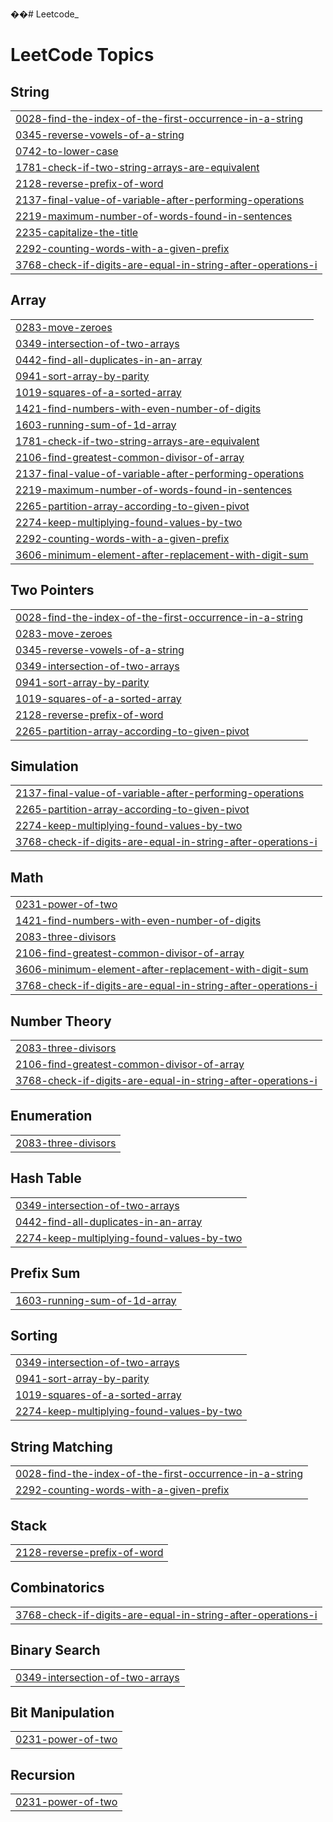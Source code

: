 ��#   L e e t c o d e _  
 
<!---LeetCode Topics Start-->
# LeetCode Topics
## String
|  |
| ------- |
| [0028-find-the-index-of-the-first-occurrence-in-a-string](https://github.com/KHAIRUNNEESA-K/Leetcode_/tree/master/0028-find-the-index-of-the-first-occurrence-in-a-string) |
| [0345-reverse-vowels-of-a-string](https://github.com/KHAIRUNNEESA-K/Leetcode_/tree/master/0345-reverse-vowels-of-a-string) |
| [0742-to-lower-case](https://github.com/KHAIRUNNEESA-K/Leetcode_/tree/master/0742-to-lower-case) |
| [1781-check-if-two-string-arrays-are-equivalent](https://github.com/KHAIRUNNEESA-K/Leetcode_/tree/master/1781-check-if-two-string-arrays-are-equivalent) |
| [2128-reverse-prefix-of-word](https://github.com/KHAIRUNNEESA-K/Leetcode_/tree/master/2128-reverse-prefix-of-word) |
| [2137-final-value-of-variable-after-performing-operations](https://github.com/KHAIRUNNEESA-K/Leetcode_/tree/master/2137-final-value-of-variable-after-performing-operations) |
| [2219-maximum-number-of-words-found-in-sentences](https://github.com/KHAIRUNNEESA-K/Leetcode_/tree/master/2219-maximum-number-of-words-found-in-sentences) |
| [2235-capitalize-the-title](https://github.com/KHAIRUNNEESA-K/Leetcode_/tree/master/2235-capitalize-the-title) |
| [2292-counting-words-with-a-given-prefix](https://github.com/KHAIRUNNEESA-K/Leetcode_/tree/master/2292-counting-words-with-a-given-prefix) |
| [3768-check-if-digits-are-equal-in-string-after-operations-i](https://github.com/KHAIRUNNEESA-K/Leetcode_/tree/master/3768-check-if-digits-are-equal-in-string-after-operations-i) |
## Array
|  |
| ------- |
| [0283-move-zeroes](https://github.com/KHAIRUNNEESA-K/Leetcode_/tree/master/0283-move-zeroes) |
| [0349-intersection-of-two-arrays](https://github.com/KHAIRUNNEESA-K/Leetcode_/tree/master/0349-intersection-of-two-arrays) |
| [0442-find-all-duplicates-in-an-array](https://github.com/KHAIRUNNEESA-K/Leetcode_/tree/master/0442-find-all-duplicates-in-an-array) |
| [0941-sort-array-by-parity](https://github.com/KHAIRUNNEESA-K/Leetcode_/tree/master/0941-sort-array-by-parity) |
| [1019-squares-of-a-sorted-array](https://github.com/KHAIRUNNEESA-K/Leetcode_/tree/master/1019-squares-of-a-sorted-array) |
| [1421-find-numbers-with-even-number-of-digits](https://github.com/KHAIRUNNEESA-K/Leetcode_/tree/master/1421-find-numbers-with-even-number-of-digits) |
| [1603-running-sum-of-1d-array](https://github.com/KHAIRUNNEESA-K/Leetcode_/tree/master/1603-running-sum-of-1d-array) |
| [1781-check-if-two-string-arrays-are-equivalent](https://github.com/KHAIRUNNEESA-K/Leetcode_/tree/master/1781-check-if-two-string-arrays-are-equivalent) |
| [2106-find-greatest-common-divisor-of-array](https://github.com/KHAIRUNNEESA-K/Leetcode_/tree/master/2106-find-greatest-common-divisor-of-array) |
| [2137-final-value-of-variable-after-performing-operations](https://github.com/KHAIRUNNEESA-K/Leetcode_/tree/master/2137-final-value-of-variable-after-performing-operations) |
| [2219-maximum-number-of-words-found-in-sentences](https://github.com/KHAIRUNNEESA-K/Leetcode_/tree/master/2219-maximum-number-of-words-found-in-sentences) |
| [2265-partition-array-according-to-given-pivot](https://github.com/KHAIRUNNEESA-K/Leetcode_/tree/master/2265-partition-array-according-to-given-pivot) |
| [2274-keep-multiplying-found-values-by-two](https://github.com/KHAIRUNNEESA-K/Leetcode_/tree/master/2274-keep-multiplying-found-values-by-two) |
| [2292-counting-words-with-a-given-prefix](https://github.com/KHAIRUNNEESA-K/Leetcode_/tree/master/2292-counting-words-with-a-given-prefix) |
| [3606-minimum-element-after-replacement-with-digit-sum](https://github.com/KHAIRUNNEESA-K/Leetcode_/tree/master/3606-minimum-element-after-replacement-with-digit-sum) |
## Two Pointers
|  |
| ------- |
| [0028-find-the-index-of-the-first-occurrence-in-a-string](https://github.com/KHAIRUNNEESA-K/Leetcode_/tree/master/0028-find-the-index-of-the-first-occurrence-in-a-string) |
| [0283-move-zeroes](https://github.com/KHAIRUNNEESA-K/Leetcode_/tree/master/0283-move-zeroes) |
| [0345-reverse-vowels-of-a-string](https://github.com/KHAIRUNNEESA-K/Leetcode_/tree/master/0345-reverse-vowels-of-a-string) |
| [0349-intersection-of-two-arrays](https://github.com/KHAIRUNNEESA-K/Leetcode_/tree/master/0349-intersection-of-two-arrays) |
| [0941-sort-array-by-parity](https://github.com/KHAIRUNNEESA-K/Leetcode_/tree/master/0941-sort-array-by-parity) |
| [1019-squares-of-a-sorted-array](https://github.com/KHAIRUNNEESA-K/Leetcode_/tree/master/1019-squares-of-a-sorted-array) |
| [2128-reverse-prefix-of-word](https://github.com/KHAIRUNNEESA-K/Leetcode_/tree/master/2128-reverse-prefix-of-word) |
| [2265-partition-array-according-to-given-pivot](https://github.com/KHAIRUNNEESA-K/Leetcode_/tree/master/2265-partition-array-according-to-given-pivot) |
## Simulation
|  |
| ------- |
| [2137-final-value-of-variable-after-performing-operations](https://github.com/KHAIRUNNEESA-K/Leetcode_/tree/master/2137-final-value-of-variable-after-performing-operations) |
| [2265-partition-array-according-to-given-pivot](https://github.com/KHAIRUNNEESA-K/Leetcode_/tree/master/2265-partition-array-according-to-given-pivot) |
| [2274-keep-multiplying-found-values-by-two](https://github.com/KHAIRUNNEESA-K/Leetcode_/tree/master/2274-keep-multiplying-found-values-by-two) |
| [3768-check-if-digits-are-equal-in-string-after-operations-i](https://github.com/KHAIRUNNEESA-K/Leetcode_/tree/master/3768-check-if-digits-are-equal-in-string-after-operations-i) |
## Math
|  |
| ------- |
| [0231-power-of-two](https://github.com/KHAIRUNNEESA-K/Leetcode_/tree/master/0231-power-of-two) |
| [1421-find-numbers-with-even-number-of-digits](https://github.com/KHAIRUNNEESA-K/Leetcode_/tree/master/1421-find-numbers-with-even-number-of-digits) |
| [2083-three-divisors](https://github.com/KHAIRUNNEESA-K/Leetcode_/tree/master/2083-three-divisors) |
| [2106-find-greatest-common-divisor-of-array](https://github.com/KHAIRUNNEESA-K/Leetcode_/tree/master/2106-find-greatest-common-divisor-of-array) |
| [3606-minimum-element-after-replacement-with-digit-sum](https://github.com/KHAIRUNNEESA-K/Leetcode_/tree/master/3606-minimum-element-after-replacement-with-digit-sum) |
| [3768-check-if-digits-are-equal-in-string-after-operations-i](https://github.com/KHAIRUNNEESA-K/Leetcode_/tree/master/3768-check-if-digits-are-equal-in-string-after-operations-i) |
## Number Theory
|  |
| ------- |
| [2083-three-divisors](https://github.com/KHAIRUNNEESA-K/Leetcode_/tree/master/2083-three-divisors) |
| [2106-find-greatest-common-divisor-of-array](https://github.com/KHAIRUNNEESA-K/Leetcode_/tree/master/2106-find-greatest-common-divisor-of-array) |
| [3768-check-if-digits-are-equal-in-string-after-operations-i](https://github.com/KHAIRUNNEESA-K/Leetcode_/tree/master/3768-check-if-digits-are-equal-in-string-after-operations-i) |
## Enumeration
|  |
| ------- |
| [2083-three-divisors](https://github.com/KHAIRUNNEESA-K/Leetcode_/tree/master/2083-three-divisors) |
## Hash Table
|  |
| ------- |
| [0349-intersection-of-two-arrays](https://github.com/KHAIRUNNEESA-K/Leetcode_/tree/master/0349-intersection-of-two-arrays) |
| [0442-find-all-duplicates-in-an-array](https://github.com/KHAIRUNNEESA-K/Leetcode_/tree/master/0442-find-all-duplicates-in-an-array) |
| [2274-keep-multiplying-found-values-by-two](https://github.com/KHAIRUNNEESA-K/Leetcode_/tree/master/2274-keep-multiplying-found-values-by-two) |
## Prefix Sum
|  |
| ------- |
| [1603-running-sum-of-1d-array](https://github.com/KHAIRUNNEESA-K/Leetcode_/tree/master/1603-running-sum-of-1d-array) |
## Sorting
|  |
| ------- |
| [0349-intersection-of-two-arrays](https://github.com/KHAIRUNNEESA-K/Leetcode_/tree/master/0349-intersection-of-two-arrays) |
| [0941-sort-array-by-parity](https://github.com/KHAIRUNNEESA-K/Leetcode_/tree/master/0941-sort-array-by-parity) |
| [1019-squares-of-a-sorted-array](https://github.com/KHAIRUNNEESA-K/Leetcode_/tree/master/1019-squares-of-a-sorted-array) |
| [2274-keep-multiplying-found-values-by-two](https://github.com/KHAIRUNNEESA-K/Leetcode_/tree/master/2274-keep-multiplying-found-values-by-two) |
## String Matching
|  |
| ------- |
| [0028-find-the-index-of-the-first-occurrence-in-a-string](https://github.com/KHAIRUNNEESA-K/Leetcode_/tree/master/0028-find-the-index-of-the-first-occurrence-in-a-string) |
| [2292-counting-words-with-a-given-prefix](https://github.com/KHAIRUNNEESA-K/Leetcode_/tree/master/2292-counting-words-with-a-given-prefix) |
## Stack
|  |
| ------- |
| [2128-reverse-prefix-of-word](https://github.com/KHAIRUNNEESA-K/Leetcode_/tree/master/2128-reverse-prefix-of-word) |
## Combinatorics
|  |
| ------- |
| [3768-check-if-digits-are-equal-in-string-after-operations-i](https://github.com/KHAIRUNNEESA-K/Leetcode_/tree/master/3768-check-if-digits-are-equal-in-string-after-operations-i) |
## Binary Search
|  |
| ------- |
| [0349-intersection-of-two-arrays](https://github.com/KHAIRUNNEESA-K/Leetcode_/tree/master/0349-intersection-of-two-arrays) |
## Bit Manipulation
|  |
| ------- |
| [0231-power-of-two](https://github.com/KHAIRUNNEESA-K/Leetcode_/tree/master/0231-power-of-two) |
## Recursion
|  |
| ------- |
| [0231-power-of-two](https://github.com/KHAIRUNNEESA-K/Leetcode_/tree/master/0231-power-of-two) |
<!---LeetCode Topics End-->